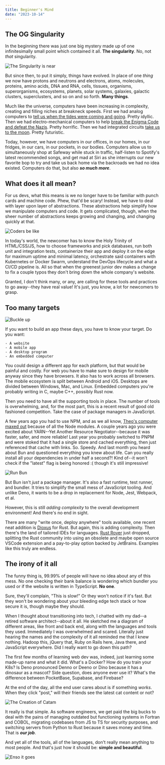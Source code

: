 ```yaml
---
title: Beginner's Mind
date: "2023-10-14"
---
```


## The OG Singularity

In the beginning there was just one big mystery made up of one infinitesimally small point which contained it all. **The singularity**. No, not *that* singularity.

![The Singularity is near](https://blogs.voanews.com/digital-frontiers/files/2011/03/SingularityIsNear.jpg "Maybe")

But since then, to put it simply, things have evolved. In place of one *thing* we now have protons and neutrons and electrons, atoms, molecules, proteins, amino acids, DNA and RNA, cells, tissues, organisms, superorganisms, ecosystems, planets, solar systems, galaxies, galactic clusters, superclusters, and so on and so forth. **Many things**.

Much like the universe, computers have been increasing in complexity, creating and filling niches at breakneck speeds. First we had analog computers to [tell us when the tides were coming and going](https://hackaday.com/2015/10/08/how-analog-tide-predictors-changed-human-history/). Pretty idyllic. Then we had electro-mechanical computers to help [break the Enigma Code and defeat the Nazis](https://www.iwm.org.uk/history/how-alan-turing-cracked-the-enigma-code#:~:text=Alan%20Turing%20was%20a%20brilliant,Second%20World%20War%20broke%20out.). Pretty horrific. Then we had integrated circuits [take us to the moon](https://wehackthemoon.com/tech/how-integrated-circuits-saved-moon-landing). Pretty futuristic.

Today, however, we have computers in our offices, in our homes, in our fridges, in our cars, in our pockets, in our bodies. Computers allow us to simultaneously shop at Safeway while stuck in traffic, half-listen to Spotify's latest recommended songs, and get mad at Siri as she interrupts our new favorite bop to try and take us back home via the backroads we had no idea existed. Computers do that, but also ***so much more***.

## What does it all mean?

For us devs, what this means is we no longer have to be familiar with punch cards and machine code. Phew, that'd be scary! Instead, we have to deal with layer upon layer of abstractions. These abstractions help simplify how we manipulate computers and code. It gets complicated, though, when the sheer number of abstractions keeps growing and changing, and changing quickly at that.

![Coders be like](https://i.redd.it/x3ty5mnd37g61.jpg "Devs then and now")

In today's world, the newcomer has to know the Holy Trinity of HTML/CSS/JS, how to choose frameworks and pick databases, run both unit and integration tests, containerize their app and deploy it on the edge for maximum uptime and minimal latency, orchestrate said containers with Kubernetes or Docker Swarm, understand the DevOps lifecycle and what a CI/CD pipeline is. All so that when the greenest junior dev makes a change to fix a couple typos they don't bring down the whole company's website.

Granted, I don't think many, or any, are calling for these tools and practices to go away--they have real value! It's just, you know, a lot for newcomers to grasp.

## Too many targets

![Buckle up](https://media.tenor.com/qBfG6bWpBYAAAAAd/tayshia-bachelorette.gif "Tayshia on SWE")

If you want to build an app these days, you have to know your target. Do you want:

    - A website
    - A mobile app
    - A desktop program
    - An embedded computer

You could design a different app for each platform, but that would be painful and costly. For web you have to make sure to design for mobile anyway since they have browsers. It also has to work across all browsers. The mobile ecosystem is split between Android and iOS. Desktops are divided between Windows, Mac, and Linux. Embedded computers you're probably writing in C, maybe C++, possibly Rust now.

Then you need to have all the supporting tools in place. The number of tools is overwhelming, and, for the most part, this is a recent result of good old fashioned competition. Take the case of package managers in JavaScript.

A few years ago you had to use NPM, and as we all know, [Theo's computer maxed out](https://youtu.be/ZIKDJBrk56k?si=HbOcg26X0tZ_XUT7) because of all the Node modules. A couple years ago you were excited about YARN--Yet Another Resource Negotiator--because it was faster, safer, and more reliable! Last year you probably switched to PNPM and were stoked that it had a single store and cached everything, then just referenced that cache with links. So. Speedy. And last month you heard about Bun and questioned everything you knew about life. Can you really install all your dependencies in under half a second?! Kind of--it won't check if the "latest" flag is being honored :( though it's still impressive!

![Run Bun](../Bun.png "Run Bun")

But Bun isn't *just* a package manager. It's also a fast runtime, test runner, and bundler. It tries to simplify the small mess of JavaScript tooling. And unlike Deno, it wants to be a drop in replacement for Node, Jest, Webpack, et al.

However, this is still *adding complexity* to the overall development environment! And there's no end in sight.

There are many "write once, deploy anywhere" tools available, one recent neat addition is [Dioxus](https://dioxuslabs.com/) for Rust. But again, this is adding complexity. Then there's the land of tailored IDEs for languages. [Rust Rover](https://www.jetbrains.com/rust/) just dropped, splitting the Rust community into using an obsolete and maybe open source VSCode extension and a pay-to-play option backed by JetBrains. Examples like this truly are endless.

## The irony of it all

The funny thing is, 99.99% of people will have no idea about any of this mess. No one checking their bank balance is wondering which bundler you used or if the website is written in TypeScript. **No one**.

Sure, they'll complain, "This is slow!" Or they won't notice if it's fast. But they won't be wondering about your bleeding edge tech stack or how secure it is, though maybe they should.

When I thought about transitioning into tech, I chatted with my dad--a retired software architect--about it all. He sketched me a diagram of different areas, like front and back end, along with the languages and tools they used. Immediately I was overwhelmed and scared. Literally just hearing the names and the complexity of it all reminded me that I knew nothing. Hadoop this, jQuery that, Ruby on Rails here, Java there, and JavaScript everywhere. Did I really want to go down this path?

The first few months of learning web dev was, indeed, just learning some made-up name and what it did. What's a Docker? How do you train your K8s? Is Deno pronounced Denno or Deeno or Dino because it has a dinosaur as a mascot? Side question, does anyone ever use it? What's the difference between PocketBase, Supabase, and Firebase?

At the end of the day, all the end user cares about is if something *works*. When they click "post," will their friends see the latest cat content or not?

![The Creation of Catam](https://images.unsplash.com/photo-1545529468-42764ef8c85f?ixlib=rb-4.0.3&ixid=M3wxMjA3fDB8MHxwaG90by1wYWdlfHx8fGVufDB8fHx8fA%3D%3D&auto=format&fit=crop&w=3546&q=80 "The Creation of Catam")

It really is that simple. As software engineers, we get paid the big bucks to deal with the pains of managing outdated but functioning systems in Fortran and COBOL, migrating codebases from JS to TS for security purposes, and switching servers from Python to Rust because it saves money and time. That is ***our job***.

And yet all of the tools, all of the languages, don't really mean anything to most people. And that's just how it should be: **simple and beautiful**.

![Enso it goes](https://upload.wikimedia.org/wikipedia/commons/6/68/Enso.svg)
